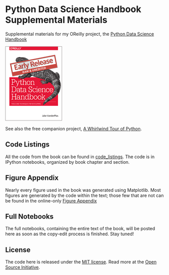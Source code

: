 # Python Data Science Handbook Supplemental Materials

Supplemental materials for my OReilly project, the
[Python Data Science Handbook](http://shop.oreilly.com/product/0636920034919.do)

![cover image](cover-early-release.jpg)

See also the free companion project, [A Whirlwind Tour of Python](https://github.com/jakevdp/WhirlwindTourOfPython).


## Code Listings

All the code from the book can be found in [code_listings](code_listings).
The code is in IPython notebooks, organized by book chapter and section.


## Figure Appendix

Nearly every figure used in the book was generated using Matplotlib.
Most figures are generated by the code within the text; those few that are not
can be found in the online-only [Figure Appendix](figure_appendix/06.00-Figure-Code.ipynb)


## Full Notebooks

The full notebooks, containing the entire text of the book, will be posted here as soon as the copy-edit process is finished. Stay tuned!


## License

The code here is released under the [MIT license](LICENSE). Read more at the [Open Source Initiative](https://opensource.org/licenses/MIT).
